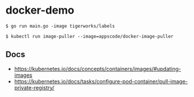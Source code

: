 # docker-demo

```console
$ go run main.go -image tigerworks/labels

$ kubectl run image-puller --image=appscode/docker-image-puller
```


## Docs
- https://kubernetes.io/docs/concepts/containers/images/#updating-images
- https://kubernetes.io/docs/tasks/configure-pod-container/pull-image-private-registry/
